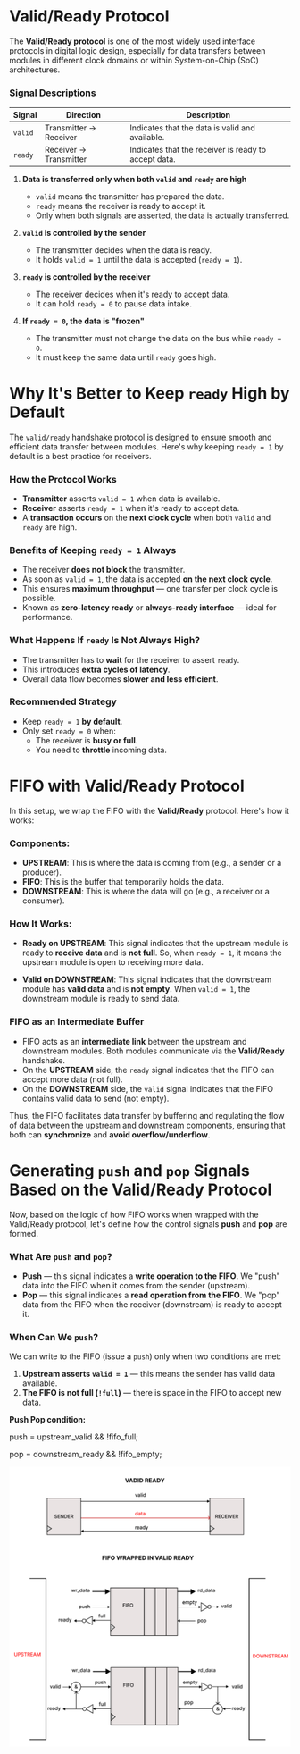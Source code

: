 # Valid/Ready Protocol

The **Valid/Ready protocol** is one of the most widely used interface protocols in digital logic design, especially for data transfers between modules in different clock domains or within System-on-Chip (SoC) architectures.

### Signal Descriptions

| Signal  | Direction         | Description                                   |
|---------|-------------------|-----------------------------------------------|
| `valid` | Transmitter → Receiver | Indicates that the data is valid and available. |
| `ready` | Receiver → Transmitter | Indicates that the receiver is ready to accept data. |



1. **Data is transferred only when both `valid` and `ready` are high**
   - `valid` means the transmitter has prepared the data.
   - `ready` means the receiver is ready to accept it.
   - Only when both signals are asserted, the data is actually transferred.

2. **`valid` is controlled by the sender**
   - The transmitter decides when the data is ready.
   - It holds `valid = 1` until the data is accepted (`ready = 1`).

3. **`ready` is controlled by the receiver**
   - The receiver decides when it's ready to accept data.
   - It can hold `ready = 0` to pause data intake.

4. **If `ready = 0`, the data is "frozen"**
   - The transmitter must not change the data on the bus while `ready = 0`.
   - It must keep the same data until `ready` goes high.

# Why It's Better to Keep `ready` High by Default

The `valid/ready` handshake protocol is designed to ensure smooth and efficient data transfer between modules. Here's why keeping `ready = 1` by default is a best practice for receivers.

### How the Protocol Works

- **Transmitter** asserts `valid = 1` when data is available.
- **Receiver** asserts `ready = 1` when it's ready to accept data.
- A **transaction occurs** on the **next clock cycle** when both `valid` and `ready` are high.

### Benefits of Keeping `ready = 1` Always

- The receiver **does not block** the transmitter.
- As soon as `valid = 1`, the data is accepted **on the next clock cycle**.
- This ensures **maximum throughput** — one transfer per clock cycle is possible.
- Known as **zero-latency ready** or **always-ready interface** — ideal for performance.

### What Happens If `ready` Is Not Always High?

- The transmitter has to **wait** for the receiver to assert `ready`.
- This introduces **extra cycles of latency**.
- Overall data flow becomes **slower and less efficient**.

### Recommended Strategy

- Keep `ready = 1` **by default**.
- Only set `ready = 0` when:
  - The receiver is **busy or full**.
  - You need to **throttle** incoming data.


# FIFO with Valid/Ready Protocol

In this setup, we wrap the FIFO with the **Valid/Ready** protocol. Here's how it works:

### Components:

- **UPSTREAM**: This is where the data is coming from (e.g., a sender or a producer).
- **FIFO**: This is the buffer that temporarily holds the data.
- **DOWNSTREAM**: This is where the data will go (e.g., a receiver or a consumer).

### How It Works:

- **Ready on UPSTREAM**: This signal indicates that the upstream module is ready to **receive data** and is **not full**. So, when `ready = 1`, it means the upstream module is open to receiving more data.
  
- **Valid on DOWNSTREAM**: This signal indicates that the downstream module has **valid data** and is **not empty**. When `valid = 1`, the downstream module is ready to send data.

### FIFO as an Intermediate Buffer

- FIFO acts as an **intermediate link** between the upstream and downstream modules. Both modules communicate via the **Valid/Ready** handshake.
- On the **UPSTREAM** side, the `ready` signal indicates that the FIFO can accept more data (not full).
- On the **DOWNSTREAM** side, the `valid` signal indicates that the FIFO contains valid data to send (not empty).
  
Thus, the FIFO facilitates data transfer by buffering and regulating the flow of data between the upstream and downstream components, ensuring that both can **synchronize** and **avoid overflow/underflow**.

# Generating `push` and `pop` Signals Based on the Valid/Ready Protocol

Now, based on the logic of how FIFO works when wrapped with the Valid/Ready protocol, let's define how the control signals **push** and **pop** are formed.

### What Are `push` and `pop`?

- **Push** — this signal indicates a **write operation to the FIFO**. We "push" data into the FIFO when it comes from the sender (upstream).
- **Pop** — this signal indicates a **read operation from the FIFO**. We "pop" data from the FIFO when the receiver (downstream) is ready to accept it.

### When Can We `push`?

We can write to the FIFO (issue a `push`) only when two conditions are met:

1. **Upstream asserts `valid = 1`** — this means the sender has valid data available.
2. **The FIFO is not full (`!full`)** — there is space in the FIFO to accept new data.

**Push Pop condition:**

push = upstream_valid && !fifo_full;

pop = downstream_ready && !fifo_empty;


![FIFO valid/ready](validready.jpg)


